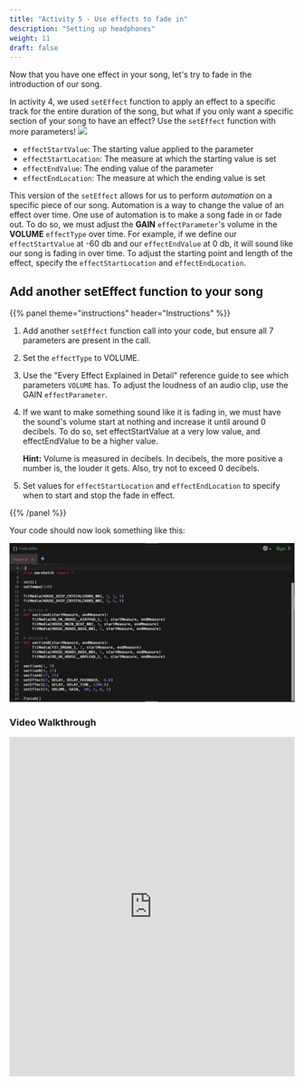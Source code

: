 ```yaml
---
title: "Activity 5 - Use effects to fade in"
description: "Setting up headphones"
weight: 11
draft: false
---
```


Now that you have one effect in your song, let's try to fade in the introduction of our song.

In activity 4, we used `setEffect` function to apply an effect to a specific track
for the entire duration of the song, but what if you only want a
specific section of your song to have an effect? Use the `setEffect`
function with more parameters!
![](../img/screenshot-seteffect2.png)

-   `effectStartValue`: The starting value applied to the parameter
-   `effectStartLocation`: The measure at which the starting value is
    set
-   `effectEndValue`: The ending value of the parameter
-   `effectEndLocation`: The measure at which the ending value is set

This version of the `setEffect` allows for us to perform *automation*
on a specific piece of our song. Automation is a way to change the value
of an effect over time. One use of automation is to make a song fade in
or fade out. To do so, we must adjust the **GAIN** `effectParameter`'s
volume in the **VOLUME** `effectType` over time. For example, if we
define our `effectStartValue` at -60 db and our `effectEndValue` at 0
db, it will sound like our song is fading in over time. To adjust the
starting point and length of the effect, specify the
`effectStartLocation` and `effectEndLocation`.

## Add another setEffect function to your song

{{% panel theme="instructions" header="Instructions" %}}

1.  Add another `setEffect` function call into your code, but ensure all 7 parameters are present in the call.
2.  Set the `effectType` to VOLUME.
3.  Use the "Every Effect Explained in Detail" reference guide to see which parameters `VOLUME` has. To adjust the loudness of an audio clip, use the GAIN `effectParameter`.
4.  If we want to make something sound like it is fading in, we must have the sound's volume start at nothing and increase it until around 0 decibels. To do so, set effectStartValue at a very low value, and effectEndValue to be a higher value.

    **Hint:** Volume is measured in decibels. In decibels, the more positive a number is, the louder it gets. Also, try not to exceed 0 decibels.

5. Set values for `effectStartLocation` and `effectEndLocation` to specify when to start and stop the fade in effect.

{{% /panel %}}

Your code should now look something like this:

![Example image of your code in Activity 5](img/myjam-activity5.png)

### Video Walkthrough

<iframe width="100%" height="600px" src="https://www.youtube.com/embed/x3_gZYBX00I" frameborder="0" allow="accelerometer; autoplay; encrypted-media; gyroscope; picture-in-picture" allowfullscreen></iframe>
